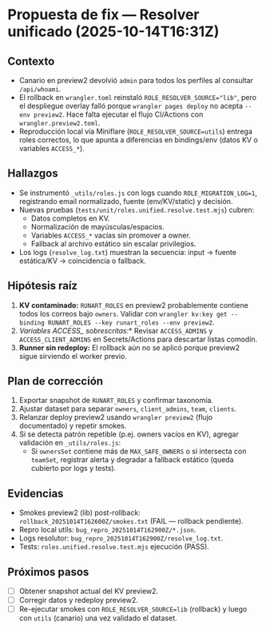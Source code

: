 # Propuesta de fix — Resolver unificado (2025-10-14T16:31Z)

## Contexto
- Canario en preview2 devolvió `admin` para todos los perfiles al consultar `/api/whoami`.
- El rollback en `wrangler.toml` reinstaló `ROLE_RESOLVER_SOURCE="lib"`, pero el despliegue overlay falló porque `wrangler pages deploy` no acepta `--env preview2`. Hace falta ejecutar el flujo CI/Actions con `wrangler.preview2.toml`.
- Reproducción local vía Miniflare (`ROLE_RESOLVER_SOURCE=utils`) entrega roles correctos, lo que apunta a diferencias en bindings/env (datos KV o variables `ACCESS_*`).

## Hallazgos
- Se instrumentó `_utils/roles.js` con logs cuando `ROLE_MIGRATION_LOG=1`, registrando email normalizado, fuente (env/KV/static) y decisión.
- Nuevas pruebas (`tests/unit/roles.unified.resolve.test.mjs`) cubren:
  - Datos completos en KV.
  - Normalización de mayúsculas/espacios.
  - Variables `ACCESS_*` vacías sin promover a owner.
  - Fallback al archivo estático sin escalar privilegios.
- Los logs (`resolve_log.txt`) muestran la secuencia: input → fuente estática/KV → coincidencia o fallback.

## Hipótesis raíz
1. **KV contaminado:** `RUNART_ROLES` en preview2 probablemente contiene todos los correos bajo `owners`. Validar con `wrangler kv:key get --binding RUNART_ROLES --key runart_roles --env preview2`.
2. **Variables ACCESS_* sobrescritas:** Revisar `ACCESS_ADMINS` y `ACCESS_CLIENT_ADMINS` en Secrets/Actions para descartar listas comodín.
3. **Runner sin redeploy:** El rollback aún no se aplicó porque preview2 sigue sirviendo el worker previo.

## Plan de corrección
1. Exportar snapshot de `RUNART_ROLES` y confirmar taxonomía.
2. Ajustar dataset para separar `owners`, `client_admins`, `team`, `clients`.
3. Relanzar deploy preview2 usando `wrangler preview2` (flujo documentado) y repetir smokes.
4. Si se detecta patrón repetible (p.ej. owners vacíos en KV), agregar validación en `_utils/roles.js`:
   - Si `ownersSet` contiene más de `MAX_SAFE_OWNERS` o si intersecta con `teamSet`, registrar alerta y degradar a fallback estático (queda cubierto por logs y tests).

## Evidencias
- Smokes preview2 (lib) post-rollback: `rollback_20251014T162600Z/smokes.txt` (FAIL — rollback pendiente).
- Repro local utils: `bug_repro_20251014T162900Z/*.json`.
- Logs resolutor: `bug_repro_20251014T162900Z/resolve_log.txt`.
- Tests: `roles.unified.resolve.test.mjs` ejecución (PASS).

## Próximos pasos
- [ ] Obtener snapshot actual del KV preview2.
- [ ] Corregir datos y redeploy preview2.
- [ ] Re-ejecutar smokes con `ROLE_RESOLVER_SOURCE=lib` (rollback) y luego con `utils` (canario) una vez validado el dataset.
